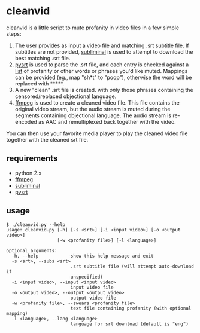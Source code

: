 # cleanvid

cleanvid is a little script to mute profanity in video files in a few simple steps:

1. The user provides as input a video file and matching .srt subtitle file. If subtitles are not provided, [subliminal](https://github.com/Diaoul/subliminal) is used to attempt to download the best matching .srt file.
2. [pysrt](https://github.com/byroot/pysrt) is used to parse the .srt file, and each entry is checked against a [list](swears.txt) of profanity or other words or phrases you'd like muted. Mappings can be provided (eg., map "sh*t" to "poop"), otherwise the word will be replaced with *****.
3. A new "clean" .srt file is created. with *only* those phrases containing the censored/replaced objectional language.
4. [ffmpeg](https://www.ffmpeg.org/) is used to create a cleaned video file. This file contains the original video stream, but the audio stream is muted during the segments containing objectional language. The audio stream is re-encoded as AAC and remultiplexed back together with the video.

You can then use your favorite media player to play the cleaned video file together with the cleaned srt file.

## requirements

* python 2.x
* [ffmpeg](https://www.ffmpeg.org/)
* [subliminal](https://github.com/Diaoul/subliminal)
* [pysrt](https://github.com/byroot/pysrt)

## usage

```
$ ./cleanvid.py --help
usage: cleanvid.py [-h] [-s <srt>] [-i <input video>] [-o <output video>]
                   [-w <profanity file>] [-l <language>]

optional arguments:
  -h, --help            show this help message and exit
  -s <srt>, --subs <srt>
                        .srt subtitle file (will attempt auto-download if
                        unspecified)
  -i <input video>, --input <input video>
                        input video file
  -o <output video>, --output <output video>
                        output video file
  -w <profanity file>, --swears <profanity file>
                        text file containing profanity (with optional mapping)
  -l <language>, --lang <language>
                        language for srt download (default is "eng")
```
